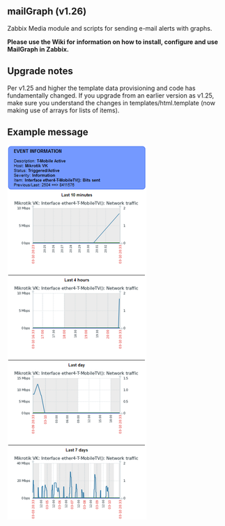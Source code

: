 ## mailGraph (v1.26)
Zabbix Media module and scripts for sending e-mail alerts with graphs.

**Please use the Wiki for information on how to install, configure and use MailGraph in Zabbix.**

## Upgrade notes
Per v1.25 and higher the template data provisioning and code has fundamentally changed. If you upgrade from an earlier version as v1.25, make sure you understand the changes in templates/html.template (now making use of arrays for lists of items).

## Example message
[![](images/Example-mail-message-v122.png?raw=true)](images/Example-mail-message-v122.png)
